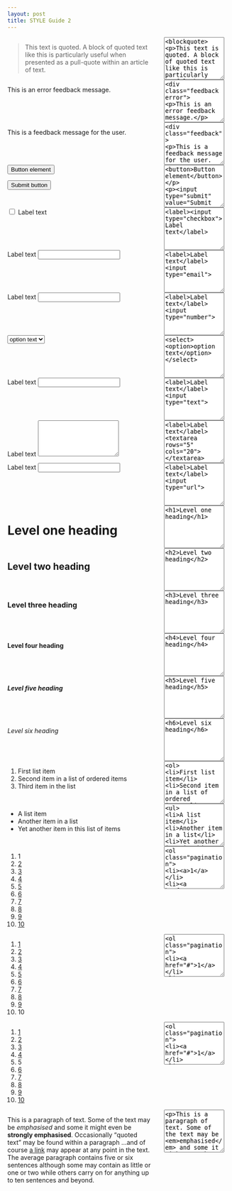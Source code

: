 ```yaml
---
layout: post
title: STYLE Guide 2
---
```

<!DOCTYPE html>
<head>
<meta charset="utf-8">
<title>Pattern Primer</title>
<link rel="stylesheet" href="global.css">
<style>
.pattern {
    clear: both;
    overflow: hidden;
}
.pattern .display {
    width: 65%;
    float: left;
}
.pattern .source {
    width: 30%;
    float: right;
}
.pattern .source textarea {
    width: 90%;
}
</style>
</head>
<body><div class="pattern"><div class="display"><blockquote>
<p>This text is quoted. A block of quoted text like this is particularly useful when presented as a pull-quote within an article of text.</p>
</blockquote></div><div class="source"><textarea rows="6" cols="30">&lt;blockquote>
&lt;p>This text is quoted. A block of quoted text like this is particularly useful when presented as a pull-quote within an article of text.&lt;/p>
&lt;/blockquote></textarea></div></div><div class="pattern"><div class="display"><div class="feedback error">
<p>This is an error feedback message.</p>
</div></div><div class="source"><textarea rows="6" cols="30">&lt;div class=&quot;feedback error&quot;>
&lt;p>This is an error feedback message.&lt;/p>
&lt;/div></textarea></div></div><div class="pattern"><div class="display"><div class="feedback">
<p>This is a feedback message for the user.</p>
</div></div><div class="source"><textarea rows="6" cols="30">&lt;div class=&quot;feedback&quot;>
&lt;p>This is a feedback message for the user.&lt;/p>
&lt;/div></textarea></div></div><div class="pattern"><div class="display"><button>Button element</button>


<input type="submit" value="Submit button"></div><div class="source"><textarea rows="6" cols="30">&lt;button>Button element&lt;/button>


&lt;input type=&quot;submit&quot; value=&quot;Submit button&quot;></textarea></div></div><div class="pattern"><div class="display"><label><input type="checkbox"> Label text</label></div><div class="source"><textarea rows="6" cols="30">&lt;label>&lt;input type=&quot;checkbox&quot;> Label text&lt;/label></textarea></div></div><div class="pattern"><div class="display"><label>Label text</label>
<input type="email"></div><div class="source"><textarea rows="6" cols="30">&lt;label>Label text&lt;/label>
&lt;input type=&quot;email&quot;></textarea></div></div><div class="pattern"><div class="display"><label>Label text</label>
<input type="number"></div><div class="source"><textarea rows="6" cols="30">&lt;label>Label text&lt;/label>
&lt;input type=&quot;number&quot;></textarea></div></div><div class="pattern"><div class="display"><select>
<option>option text</option>
</select></div><div class="source"><textarea rows="6" cols="30">&lt;select>
&lt;option>option text&lt;/option>
&lt;/select></textarea></div></div><div class="pattern"><div class="display"><label>Label text</label>
<input type="text"></div><div class="source"><textarea rows="6" cols="30">&lt;label>Label text&lt;/label>
&lt;input type=&quot;text&quot;></textarea></div></div><div class="pattern"><div class="display"><label>Label text</label>
<textarea rows="5" cols="20"></textarea></div><div class="source"><textarea rows="6" cols="30">&lt;label>Label text&lt;/label>
&lt;textarea rows=&quot;5&quot; cols=&quot;20&quot;>&lt;/textarea></textarea></div></div><div class="pattern"><div class="display"><label>Label text</label>
<input type="url"></div><div class="source"><textarea rows="6" cols="30">&lt;label>Label text&lt;/label>
&lt;input type=&quot;url&quot;></textarea></div></div><div class="pattern"><div class="display"><h1>Level one heading</h1></div><div class="source"><textarea rows="6" cols="30">&lt;h1>Level one heading&lt;/h1></textarea></div></div><div class="pattern"><div class="display"><h2>Level two heading</h2></div><div class="source"><textarea rows="6" cols="30">&lt;h2>Level two heading&lt;/h2></textarea></div></div><div class="pattern"><div class="display"><h3>Level three heading</h3></div><div class="source"><textarea rows="6" cols="30">&lt;h3>Level three heading&lt;/h3></textarea></div></div><div class="pattern"><div class="display"><h4>Level four heading</h4></div><div class="source"><textarea rows="6" cols="30">&lt;h4>Level four heading&lt;/h4></textarea></div></div><div class="pattern"><div class="display"><h5>Level five heading</h5></div><div class="source"><textarea rows="6" cols="30">&lt;h5>Level five heading&lt;/h5></textarea></div></div><div class="pattern"><div class="display"><h6>Level six heading</h6></div><div class="source"><textarea rows="6" cols="30">&lt;h6>Level six heading&lt;/h6></textarea></div></div><div class="pattern"><div class="display"><ol>
<li>First list item</li>
<li>Second item in a list of ordered items</li>
<li>Third item in the list</li>
</ol>
</div><div class="source"><textarea rows="6" cols="30">&lt;ol>
&lt;li>First list item&lt;/li>
&lt;li>Second item in a list of ordered items&lt;/li>
&lt;li>Third item in the list&lt;/li>
&lt;/ol>
</textarea></div></div><div class="pattern"><div class="display"><ul>
<li>A list item</li>
<li>Another item in a list</li>
<li>Yet another item in this list of items</li>
</ul></div><div class="source"><textarea rows="6" cols="30">&lt;ul>
&lt;li>A list item&lt;/li>
&lt;li>Another item in a list&lt;/li>
&lt;li>Yet another item in this list of items&lt;/li>
&lt;/ul></textarea></div></div><div class="pattern"><div class="display"><ol class="pagination">
<li><a>1</a></li>
<li><a href="#">2</a></li>
<li><a href="#">3</a></li>
<li><a href="#">4</a></li>
<li><a href="#">5</a></li>
<li><a href="#">6</a></li>
<li><a href="#">7</a></li>
<li><a href="#">8</a></li>
<li><a href="#">9</a></li>
<li><a href="#">10</a></li>
</ol></div><div class="source"><textarea rows="6" cols="30">&lt;ol class=&quot;pagination&quot;>
&lt;li>&lt;a>1&lt;/a>&lt;/li>
&lt;li>&lt;a href=&quot;#&quot;>2&lt;/a>&lt;/li>
&lt;li>&lt;a href=&quot;#&quot;>3&lt;/a>&lt;/li>
&lt;li>&lt;a href=&quot;#&quot;>4&lt;/a>&lt;/li>
&lt;li>&lt;a href=&quot;#&quot;>5&lt;/a>&lt;/li>
&lt;li>&lt;a href=&quot;#&quot;>6&lt;/a>&lt;/li>
&lt;li>&lt;a href=&quot;#&quot;>7&lt;/a>&lt;/li>
&lt;li>&lt;a href=&quot;#&quot;>8&lt;/a>&lt;/li>
&lt;li>&lt;a href=&quot;#&quot;>9&lt;/a>&lt;/li>
&lt;li>&lt;a href=&quot;#&quot;>10&lt;/a>&lt;/li>
&lt;/ol></textarea></div></div><div class="pattern"><div class="display"><ol class="pagination">
<li><a href="#">1</a></li>
<li><a href="#">2</a></li>
<li><a href="#">3</a></li>
<li><a href="#">4</a></li>
<li><a href="#">5</a></li>
<li><a href="#">6</a></li>
<li><a href="#">7</a></li>
<li><a href="#">8</a></li>
<li><a href="#">9</a></li>
<li><a>10</a></li>
</ol></div><div class="source"><textarea rows="6" cols="30">&lt;ol class=&quot;pagination&quot;>
&lt;li>&lt;a href=&quot;#&quot;>1&lt;/a>&lt;/li>
&lt;li>&lt;a href=&quot;#&quot;>2&lt;/a>&lt;/li>
&lt;li>&lt;a href=&quot;#&quot;>3&lt;/a>&lt;/li>
&lt;li>&lt;a href=&quot;#&quot;>4&lt;/a>&lt;/li>
&lt;li>&lt;a href=&quot;#&quot;>5&lt;/a>&lt;/li>
&lt;li>&lt;a href=&quot;#&quot;>6&lt;/a>&lt;/li>
&lt;li>&lt;a href=&quot;#&quot;>7&lt;/a>&lt;/li>
&lt;li>&lt;a href=&quot;#&quot;>8&lt;/a>&lt;/li>
&lt;li>&lt;a href=&quot;#&quot;>9&lt;/a>&lt;/li>
&lt;li>&lt;a>10&lt;/a>&lt;/li>
&lt;/ol></textarea></div></div><div class="pattern"><div class="display"><ol class="pagination">
<li><a href="#">1</a></li>
<li><a href="#">2</a></li>
<li><a href="#">3</a></li>
<li><a href="#">4</a></li>
<li><a>5</a></li>
<li><a href="#">6</a></li>
<li><a href="#">7</a></li>
<li><a href="#">8</a></li>
<li><a href="#">9</a></li>
<li><a href="#">10</a></li>
</ol></div><div class="source"><textarea rows="6" cols="30">&lt;ol class=&quot;pagination&quot;>
&lt;li>&lt;a href=&quot;#&quot;>1&lt;/a>&lt;/li>
&lt;li>&lt;a href=&quot;#&quot;>2&lt;/a>&lt;/li>
&lt;li>&lt;a href=&quot;#&quot;>3&lt;/a>&lt;/li>
&lt;li>&lt;a href=&quot;#&quot;>4&lt;/a>&lt;/li>
&lt;li>&lt;a>5&lt;/a>&lt;/li>
&lt;li>&lt;a href=&quot;#&quot;>6&lt;/a>&lt;/li>
&lt;li>&lt;a href=&quot;#&quot;>7&lt;/a>&lt;/li>
&lt;li>&lt;a href=&quot;#&quot;>8&lt;/a>&lt;/li>
&lt;li>&lt;a href=&quot;#&quot;>9&lt;/a>&lt;/li>
&lt;li>&lt;a href=&quot;#&quot;>10&lt;/a>&lt;/li>
&lt;/ol></textarea></div></div><div class="pattern"><div class="display"><p>This is a paragraph of text. Some of the text may be <em>emphasised</em> and some it might even be <strong>strongly emphasised</strong>. Occasionally <q>quoted text</q> may be found within a paragraph &hellip;and of course <a href="#">a link</a> may appear at any point in the text. The average paragraph contains five or six sentences although some may contain as little or one or two while others carry on for anything up to ten sentences and beyond.</p></div><div class="source"><textarea rows="6" cols="30">&lt;p>This is a paragraph of text. Some of the text may be &lt;em>emphasised&lt;/em> and some it might even be &lt;strong>strongly emphasised&lt;/strong>. Occasionally &lt;q>quoted text&lt;/q> may be found within a paragraph &amp;hellip;and of course &lt;a href=&quot;#&quot;>a link&lt;/a> may appear at any point in the text. The average paragraph contains five or six sentences although some may contain as little or one or two while others carry on for anything up to ten sentences and beyond.&lt;/p></textarea></div></div></body></html>

